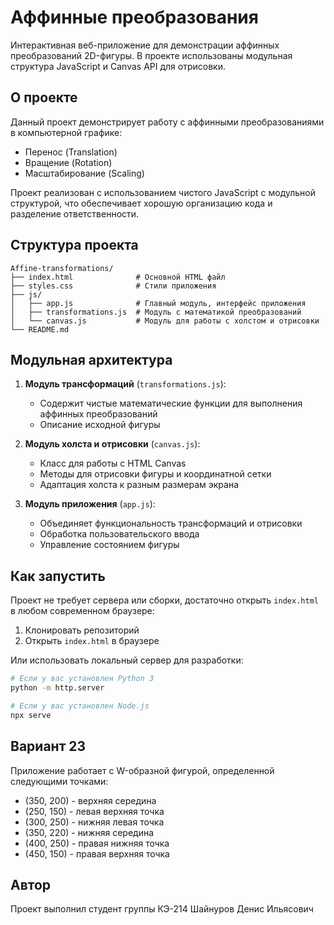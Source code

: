 # Аффинные преобразования

Интерактивная веб-приложение для демонстрации аффинных преобразований 2D-фигуры.
В проекте использованы модульная структура JavaScript и Canvas API для отрисовки.

## О проекте

Данный проект демонстрирует работу с аффинными преобразованиями в компьютерной графике:
- Перенос (Translation)
- Вращение (Rotation)
- Масштабирование (Scaling)

Проект реализован с использованием чистого JavaScript с модульной структурой, 
что обеспечивает хорошую организацию кода и разделение ответственности.

## Структура проекта

```
Affine-transformations/
├── index.html              # Основной HTML файл
├── styles.css              # Стили приложения
├── js/
│   ├── app.js              # Главный модуль, интерфейс приложения
│   ├── transformations.js  # Модуль с математикой преобразований
│   └── canvas.js           # Модуль для работы с холстом и отрисовки
└── README.md
```

## Модульная архитектура

1. **Модуль трансформаций** (`transformations.js`):
   - Содержит чистые математические функции для выполнения аффинных преобразований
   - Описание исходной фигуры

2. **Модуль холста и отрисовки** (`canvas.js`):
   - Класс для работы с HTML Canvas
   - Методы для отрисовки фигуры и координатной сетки
   - Адаптация холста к разным размерам экрана

3. **Модуль приложения** (`app.js`):
   - Объединяет функциональность трансформаций и отрисовки
   - Обработка пользовательского ввода
   - Управление состоянием фигуры

## Как запустить

Проект не требует сервера или сборки, достаточно открыть `index.html` в любом современном браузере:

1. Клонировать репозиторий
2. Открыть `index.html` в браузере

Или использовать локальный сервер для разработки:

```bash
# Если у вас установлен Python 3
python -m http.server

# Если у вас установлен Node.js
npx serve
```

## Вариант 23

Приложение работает с W-образной фигурой, определенной следующими точками:
- (350, 200) - верхняя середина
- (250, 150) - левая верхняя точка
- (300, 250) - нижняя левая точка
- (350, 220) - нижняя середина
- (400, 250) - правая нижняя точка
- (450, 150) - правая верхняя точка

## Автор

Проект выполнил студент группы КЭ-214 Шайнуров Денис Ильясович

